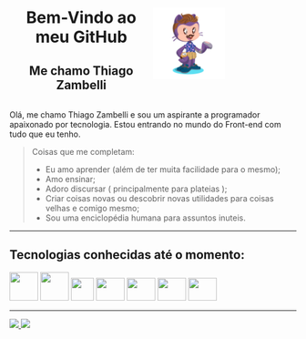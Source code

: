 
<div style="display: flex; align-items: center; justify-content: center;">
    <div style="width: 50%; text-align: center;">
        <h1>Bem-Vindo ao meu GitHub</h1>
        <h2>Me chamo Thiago Zambelli</h2>
    </div>
    <div style="width: 50%;">
        <img style="width: 50%;" src="eu.png">
    </div>    
</div>

Olá, me chamo Thiago Zambelli e sou um aspirante a programador apaixonado por tecnologia. Estou entrando no mundo do Front-end com tudo que eu tenho.


>Coisas que me completam:
> - Eu amo aprender (além de ter muita facilidade para o mesmo);
> - Amo ensinar;
> - Adoro discursar ( principalmente para plateias );
> - Criar coisas novas ou descobrir novas utilidades para coisas velhas e comigo mesmo;
> - Sou uma enciclopédia humana para assuntos inuteis.


<hr>

## Tecnologias conhecidas até o momento:

<img src="https://cdn.jsdelivr.net/gh/devicons/devicon/icons/css3/css3-original-wordmark.svg" width="50" height="50"/>  <img src="https://cdn.jsdelivr.net/gh/devicons/devicon/icons/html5/html5-original-wordmark.svg" width="50" height="50"/>  <img src="https://cdn.jsdelivr.net/gh/devicons/devicon/icons/javascript/javascript-original.svg" width="40" height="40"/> <img src="https://cdn.jsdelivr.net/gh/devicons/devicon/icons/react/react-original-wordmark.svg" width="50" height="40"/> <img src="https://cdn.jsdelivr.net/gh/devicons/devicon/icons/sass/sass-original.svg" width="50" height="40"/> <img src="https://cdn.jsdelivr.net/gh/devicons/devicon/icons/git/git-original.svg" width="50" height="40"/> <img src="https://cdn.jsdelivr.net/gh/devicons/devicon/icons/github/github-original.svg" width="50" height="40"/>

<hr>

<div>
<a href="https://github.com/ThiagoZambelli">
<img height="180em" src="https://github-readme-stats.vercel.app/api/top-langs/?username=ThiagoZambelli&layout=compact&langs_count=7&theme=dracula"/>
<img height="180em" src="https://github-readme-stats.vercel.app/api?username=ThiagoZambelli&show_icons=true&theme=dracula&include_all_commits=true&count_private=true"/>
</div>
          
          
          
          
          


          
          





